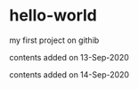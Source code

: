 # hello-world
my first project on githib

contents added on 13-Sep-2020


contents added on 14-Sep-2020
